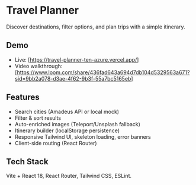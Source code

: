 # Travel Planner


Discover destinations, filter options, and plan trips with a simple itinerary.

## Demo
- Live: [https://travel-planner-ten-azure.vercel.app/]
- Video walkthrough: [https://www.loom.com/share/436fad643a694d7db104d5329563a671?sid=9bb2a078-d3ae-4f62-9b3f-55a7bc5165eb]

## Features
- Search cities (Amadeus API or local mock)
- Filter & sort results
- Auto-enriched images (Teleport/Unsplash fallback)
- Itinerary builder (localStorage persistence)
- Responsive Tailwind UI, skeleton loading, error banners
- Client-side routing (React Router)

## Tech Stack
Vite + React 18, React Router, Tailwind CSS, ESLint.

